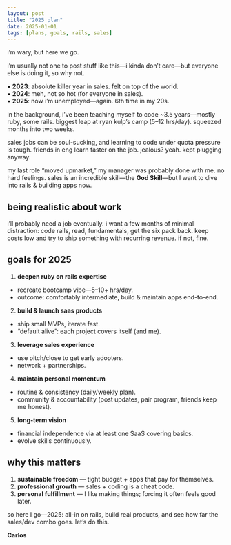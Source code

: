 ```yaml
---
layout: post
title: "2025 plan"
date: 2025-01-01
tags: [plans, goals, rails, sales]
---
```


i’m wary, but here we go.

i’m usually not one to post stuff like this—i kinda don’t care—but everyone else is doing it, so why not.

• **2023**: absolute killer year in sales. felt on top of the world.  
• **2024**: meh, not so hot (for everyone in sales).  
• **2025**: now i’m unemployed—again. 6th time in my 20s.

in the background, i’ve been teaching myself to code ~3.5 years—mostly ruby, some rails. biggest leap at ryan kulp’s camp (5–12 hrs/day). squeezed months into two weeks.

sales jobs can be soul-sucking, and learning to code under quota pressure is tough. friends in eng learn faster on the job. jealous? yeah. kept plugging anyway.

my last role “moved upmarket,” my manager was probably done with me. no hard feelings. sales is an incredible skill—the **God Skill**—but I want to dive into rails & building apps now.

## being realistic about work
i’ll probably need a job eventually. i want a few months of minimal distraction: code rails, read, fundamentals, get the six pack back. keep costs low and try to ship something with recurring revenue. if not, fine.

## goals for 2025

1) **deepen ruby on rails expertise**  
- recreate bootcamp vibe—5–10+ hrs/day.  
- outcome: comfortably intermediate, build & maintain apps end-to-end.

2) **build & launch saas products**  
- ship small MVPs, iterate fast.  
- “default alive”: each project covers itself (and me).

3) **leverage sales experience**  
- use pitch/close to get early adopters.  
- network + partnerships.

4) **maintain personal momentum**  
- routine & consistency (daily/weekly plan).  
- community & accountability (post updates, pair program, friends keep me honest).

5) **long-term vision**  
- financial independence via at least one SaaS covering basics.  
- evolve skills continuously.

## why this matters
1) **sustainable freedom** — tight budget + apps that pay for themselves.  
2) **professional growth** — sales + coding is a cheat code.  
3) **personal fulfillment** — I like making things; forcing it often feels good later.

so here I go—2025: all-in on rails, build real products, and see how far the sales/dev combo goes. let’s do this.

**Carlos**
